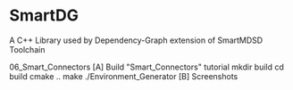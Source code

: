 # SmartDG
A C++ Library used by Dependency-Graph extension of SmartMDSD Toolchain

06_Smart_Connectors
[A] Build "Smart_Connectors" tutorial
mkdir build
cd build
cmake ..
make
./Environment_Generator
[B] Screenshots
